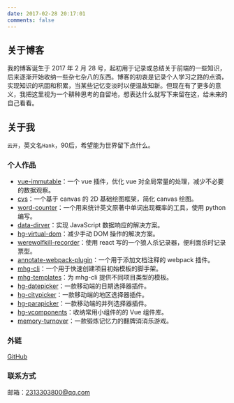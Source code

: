 ```yaml
---
date: 2017-02-28 20:17:01
comments: false
---
```


## 关于博客

我的博客诞生于 2017 年 2 月 28 号，起初用于记录或总结关于前端的一些知识，后来逐渐开始收纳一些杂七杂八的东西。博客的初衷是记录个人学习之路的点滴，实现知识的巩固和积累，当某些记忆变淡时以便温故知新。但现在有了更多的意义，我把这里视为一个耕种思考的自留地，想表达什么就写下来留在这，给未来的自己看看。

## 关于我

`云开`，英文名`Hank`，90后，希望能为世界留下点什么。

### 个人作品

- [vue-immutable](https://github.com/hamger/vue-immutable)：一个 vue 插件，优化 vue 对全局常量的处理，减少不必要的数据观察。
- [cvs](https://github.com/hamger/cvs)：一个基于 canvas 的 2D 基础绘图框架，简化 canvas 绘图。
- [word-counter](https://github.com/hamger/word-counter)：一个用来统计英文原著中单词出现概率的工具，使用 python 编写。
- [data-dirver](https://github.com/hamger/data-dirver)：实现 JavaScript 数据响应的解决方案。
- [hg-virtual-dom](https://github.com/hamger/hg-virtual-dom)：减少手动 DOM 操作的解决方案。
- [werewolfkill-recorder](https://github.com/hamger/werewolfkill-recorder)：使用 react 写的一个狼人杀记录器，便利面杀时记录票型。
- [annotate-webpack-plugin](https://github.com/hamger/annotate-webpack-plugin)：一个用于添加文档注释的 webpack 插件。
- [mhg-cli](https://github.com/hamger/mhg-cli)：一个用于快速创建项目初始模板的脚手架。
- [mhg-templates](https://github.com/hamger/mhg-templates)：为 mhg-cli 提供不同项目类型的模板。
- [hg-datepicker](https://github.com/hamger/hg-datepicker)：一款移动端的日期选择器插件。
- [hg-citypicker](https://github.com/hamger/hg-citypicker)：一款移动端的地区选择器插件。
- [hg-parapicker](https://github.com/hamger/hg-parapicker)：一款移动端的并列选择器插件。
- [hg-vcomponents](https://github.com/hamger/hg-vcomponents)：收纳常用小组件的的 Vue 组件库。
- [memory-turnover](https://github.com/hamger/memory-turnover)：一款锻炼记忆力的翻牌消消乐游戏。

### 外链

[GitHub](https://github.com/hamger)

### 联系方式

邮箱：2313303800@qq.com
